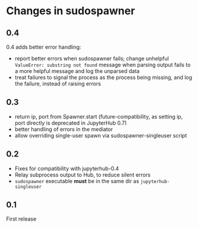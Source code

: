 # Changes in sudospawner

## 0.4

0.4 adds better error handling:

- report better errors when sudospawner fails; change unhelpful `ValueError: substring not found`
  message when parsing output fails to a more helpful message and log the unparsed data
- treat failures to signal the process as the process being missing, and log the failure, instead of raising errors


## 0.3

- return ip, port from Spawner.start (future-compatibility, as setting ip, port directly is deprecated in JupyterHub 0.7)
- better handling of errors in the mediator
- allow overriding single-user spawn via sudospawner-singleuser script

## 0.2

- Fixes for compatibility with jupyterhub-0.4
- Relay subprocess output to Hub, to reduce silent errors
- `sudospawner` executable **must** be in the same dir as `jupyterhub-singleuser`

## 0.1

First release
